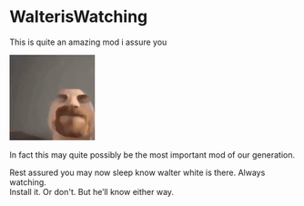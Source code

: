 # WalterisWatching

This is quite an amazing mod i assure you


<img src="logo.png" width="150" alt="the mod's logo" />


In fact this may quite possibly be the most important mod of our generation.

Rest assured you may now sleep know walter white is there. Always watching.  
Install it. Or don't. But he’ll know either way.
